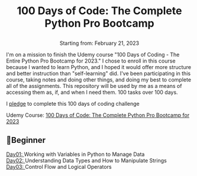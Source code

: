 # <p align="center">100 Days of Code: The Complete Python Pro Bootcamp</p>

<p align="center">Starting from: February 21, 2023</p>

<p>I'm on a mission to finish the Udemy course "100 Days of Coding - The Entire Python Pro Bootcamp for 2023." I chose to enroll in this course because I wanted to learn Python, and I hoped it would offer more structure and better instruction than "self-learning" did. I've been participating in this course, taking notes and doing other things, and doing my best to complete all of the assignments. This repository will be used by me as a means of accessing them as, if, and when I need them. 100 tasks over 100 days.</p>

I [pledge](https://github.com/KingMaLiTHa/100-days-of-python/blob/e20cbeb425bc41eecc8f78d8245d6b27f8d774eb/App%20Brewery%20-%20100%20Days%20of%20Python%20Pledge.jpg) to complete this 100 days of coding challenge

Udemy Course: [100 Days of Code: The Complete Python Pro Bootcamp for 2023](https://www.udemy.com/course/100-days-of-code/)

## 🔰Beginner

[Day01: ](day-01)Working with Variables in Python to Manage Data<br>
[Day02: ](day-02)Understanding Data Types and How to Manipulate Strings<br>
[Day03: ](day-03)Control Flow and Logical Operators<br>
